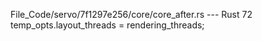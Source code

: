 File_Code/servo/7f1297e256/core/core_after.rs --- Rust
72     temp_opts.layout_threads = rendering_threads;                                                                                                           

